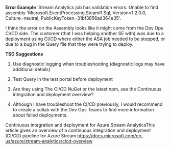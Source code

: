 **Error Example**
'Stream Analytics job has validation errors: Unable to find assembly 'Microsoft.EventProcessing.SteamR.Sql, Version=1.2.0.0, Culture=neutral, PublicKeyToken=31bf3856ad364e35'.

I think the error on the Assembly looks like it might come from the Dev Ops Ci/CD side. The customer (that I was helping another SE with) was due to a deployment using CI/CD where either the ASA job needed to be stopped, or due to a bug in the Query file that they were trying to deploy. 

**TSG Suggestions**

1) Use diagnostic logging when troubleshooting (diagnostic logs may have additional details)

2) Test Query in the test portal before deployment

3) Are they using The CI/CD NuGet or the latest npm, see the Continuous integration and deployment overview?

4) Although I have troubleshoot the CI/CD previously, I would recommend to create a collab with the Dev Ops Teams to find more information about failed deployments.

Continuous integration and deployment for Azure Stream AnalyticsThis article gives an overview of a continuous integration and deployment (CI/CD) pipeline for Azure Stream https://docs.microsoft.com/en-us/azure/stream-analytics/cicd-overview
